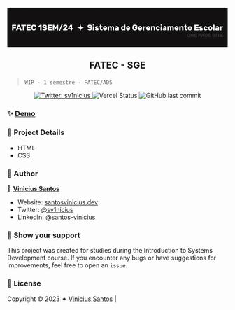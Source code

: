 <p align="center">
  <img align="center" src="./.github/readme_banner.jpg" />
</p>

<h2 align="center"> FATEC - SGE </h2>

> `WIP - 1 semestre - FATEC/ADS` 

<p align="center">
  <a href="https://twitter.com/sv1nicius" target="_blank">
    <img alt="Twitter: sv1nicius" src="https://img.shields.io/twitter/follow/sv1nicius.svg?style=flat-square&color=blue" />
  </a>
  <img alt="Vercel Status" src="https://img.shields.io/github/deployments/santos-vinicius/FATEC-SGE/Production?label=vercel&logo=vercel&style=flat-square">
  <img alt="GitHub last commit" src="https://img.shields.io/github/last-commit/santos-vinicius/FATEC-SGE?style=flat-square">
</p>

### ✨ [Demo](https://www.santosvinicius.dev/)

### 🧰 Project Details

- HTML
- CSS


### 🦄 Author

👤 **[Vinicius Santos](https://github.com/santos-vinicius)**

* Website: [santosvinicius.dev](https://github.com/santos-vinicius)
* Twitter: [@sv1nicius](https://twitter.com/sv1nicius)
* LinkedIn: [@santos-vinicius](https://linkedin.com/in/santos-vinicius)

### 💟 Show your support
This project was created for studies during the Introduction to Systems Development course. If you encounter any bugs or have suggestions for improvements, feel free to open an `issue`.

### 📑 License

Copyright © 2023 ✦ [Vinicius Santos](https://github.com/santos-vinicius) |